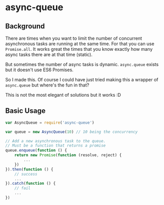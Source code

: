 # async-queue

## Background

There are times when you want to limit the number of concurrent asynchronous tasks are running at the same time. For that you can use `Promise.all`. It works great the times that you know exactly how many async tasks there are at that time (static).

But sometimes the number of async tasks is dynamic. `async.queue` exists but it doesn't use ES6 Promises.

So I made this. Of course I could have just tried making this a wrapper of `async.queue` but where's the fun in that?

This is not the most elegant of solutions but it works :D

## Basic Usage

```JavaScript
var AsyncQueue = require('async-queue')

var queue = new AsyncQueue(10) // 10 being the concurrency

// Add a new asynchronous task to the queue.
// Must be a function that returns a promise
queue.enqueue(function () {
    return new Promise(function (resolve, reject) {
        ...
    })
}).then(function () {
    // success
    ...
}).catch(function () {
    // fail
    ...
})

```
